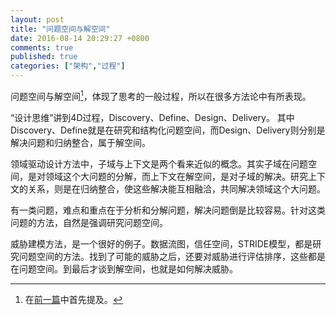 ```yaml
---
layout: post
title: "问题空间与解空间"
date: 2016-08-14 20:29:27 +0800
comments: true
published: true
categories: ["架构","过程"]
---
```



问题空间与解空间[^1]，体现了思考的一般过程，所以在很多方法论中有所表现。
<!--more-->

“设计思维”讲到4D过程，Discovery、Define、Design、Delivery。 其中Discovery、Define就是在研究和结构化问题空间，而Design、Delivery则分别是解决问题和归纳整合，属于解空间。

领域驱动设计方法中，子域与上下文是两个看来近似的概念。其实子域在问题空间，是对领域这个大问题的分解，而上下文在解空间，是对子域的解决。研究上下文的关系，则是在归纳整合，使这些解决能互相融洽，共同解决领域这个大问题。

有一类问题，难点和重点在于分析和分解问题，解决问题倒是比较容易。针对这类问题的方法，自然是强调研究问题空间。

威胁建模方法，是一个很好的例子。数据流图，信任空间，STRIDE模型，都是研究问题空间的方法。找到了可能的威胁之后，还要对威胁进行评估排序，这些都是在问题空间。到最后才谈到解空间，也就是如何解决威胁。

[^1]: 在[前一篇](/2016/08/13/question/)中首先提及。

